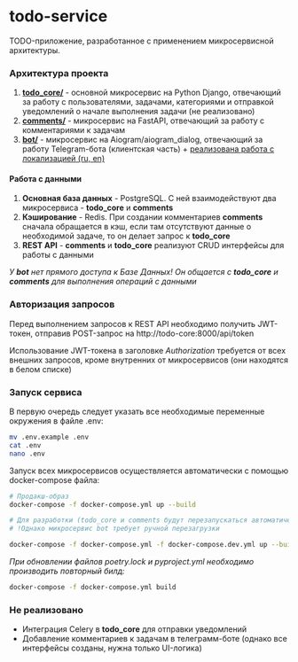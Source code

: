 # todo-service
TODO-приложение, разработанное с применением микросервисной архитектуры.

### Архитектура проекта
1. **[todo_core/](./todo_core/)** - основной микросервис на Python Django, отвечающий за работу с пользователями, задачами, категориями и отправкой уведомлений о начале выполнения задачи (не реализовано)
2. **[comments/](./comments/)** - микросервис на FastAPI, отвечающий за работу с комментариями к задачам
3. **[bot/](./bot/)** - микросервис на Aiogram/aiogram_dialog, отвечающий за работу Telegram-бота (клиентская часть) + [реализована работа с локализацией (ru, en)](./bot/app/data/locales.py)

#### Работа с данными
1. **Основная база данных** - PostgreSQL. С ней взаимодействуют два микросервиса - **todo_core** и **comments**
2. **Кэширование** - Redis. При создании комментариев **comments** сначала обращается в кэш, если там отсутствуют данные о необходимой задаче, то он делает запрос к **todo_core**
3. **REST API** - **comments** и **todo_core** реализуют CRUD интерфейсы для работы с данными

*У **bot** нет прямого доступа к Базе Данных! Он общается с **todo_core** и **comments** для выполнения операций с данными*

### Авторизация запросов
Перед выполнением запросов к REST API необходимо получить JWT-токен, отправив POST-запрос на http://todo-core:8000/api/token

Использование JWT-токена в заголовке *Authorization* требуется от всех внешних запросов, кроме внутренних от микросервисов (они находятся в белом списке)

### Запуск сервиса
В первую очередь следует указать все необходимые переменные окружения в файле .env:

```bash
mv .env.example .env
cat .env
nano .env
```

Запуск всех микросервисов осуществляется автоматически с помощью docker-compose файла:

```bash
# Продакш-образ
docker-compose -f docker-compose.yml up --build

# Для разработки (todo_core и comments будут перезапускаться автоматически при сохранении файлов)
# !Однако микросервис bot требует ручной перезагрузки

docker-compose -f docker-compose.yml -f docker-compose.dev.yml up --build
```

*При обновлении файлов poetry.lock и pyproject.yml необходимо производить повторный билд:*

```bash
docker-compose -f docker-compose.yml build
```

### Не реализовано
- Интеграция Celery в **todo_core** для отправки уведомлений
- Добавление комментариев к задачам в телеграмм-боте (однако все интерфейсы созданы, нужна только UI-логика)